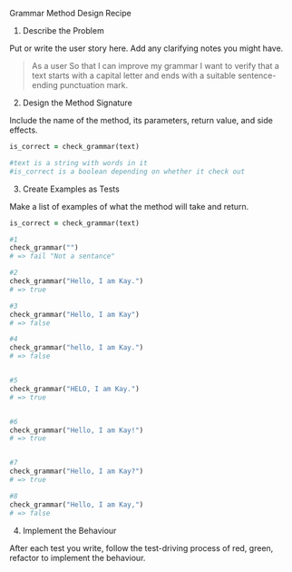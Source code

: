 Grammar  Method Design Recipe

1. Describe the Problem

Put or write the user story here. Add any clarifying notes you might have.

> As a user
> So that I can improve my grammar
> I want to verify that a text starts with a capital letter and ends with a suitable sentence-ending punctuation mark.

2. Design the Method Signature

Include the name of the method, its parameters, return value, and side effects.

``` ruby
is_correct = check_grammar(text)

#text is a string with words in it
#is_correct is a boolean depending on whether it check out
```

3. Create Examples as Tests

Make a list of examples of what the method will take and return.

``` ruby
is_correct = check_grammar(text)

#1
check_grammar("")
# => fail "Not a sentance"

#2
check_grammar("Hello, I am Kay.")
# => true

#3
check_grammar("Hello, I am Kay")
# => false

#4
check_grammar("hello, I am Kay.")
# => false


#5
check_grammar("HELO, I am Kay.")
# => true


#6
check_grammar("Hello, I am Kay!")
# => true


#7
check_grammar("Hello, I am Kay?")
# => true

#8
check_grammar("Hello, I am Kay,")
# => false

```

4. Implement the Behaviour

After each test you write, follow the test-driving process of red, green, refactor to implement the behaviour.

